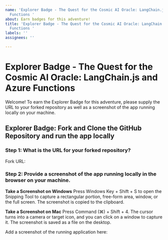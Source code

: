 ```yaml
---
name: 'Explorer Badge - The Quest for the Cosmic AI Oracle: LangChain.js and Azure
  Functions '
about: Earn badges for this adventure!
title: 'Explorer Badge - The Quest for the Cosmic AI Oracle: LangChain.js and Azure
  Functions '
labels: ''
assignees: ''

---
```


# Explorer Badge - The Quest for the Cosmic AI Oracle: LangChain.js and Azure Functions

Welcome! To earn the Explorer Badge for this adventure, please supply the URL to your forked repository as well as a screenshot of the app running locally on your machine.

## Explorer Badge: Fork and Clone the GitHub Repository and run the app locally

### Step 1: What is the URL for your forked repository?

Fork URL:

### Step 2: Provide a screenshot of the app running locally in the browser on your machine.

**Take a Screenshot on Windows**
Press Windows Key + Shift + S to open the Snipping Tool to capture a rectangular portion, free-form area, window, or the full screen. The screenshot is copied to the clipboard.

**Take a Screenshot on Mac**
Press Command (⌘) + Shift + 4. The cursor turns into a camera or target icon, and you can click on a window to capture it. The screenshot is saved as a file on the desktop.

Add a screenshot of the running application here:
